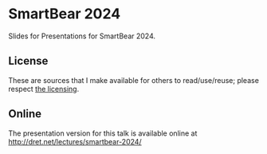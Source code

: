 # SmartBear 2024

Slides for Presentations for SmartBear 2024.


## License

These are sources that I make available for others to read/use/reuse; please respect [the licensing](../LICENSE).


## Online

The presentation version for this talk is available online at http://dret.net/lectures/smartbear-2024/
